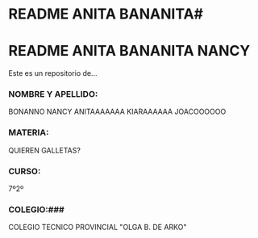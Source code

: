 # README ANITA BANANITA#
# README ANITA BANANITA NANCY #
Este es un repositorio de...

### NOMBRE Y APELLIDO: ###
BONANNO NANCY
ANITAAAAAAA
KIARAAAAAA
JOACOOOOOO

### MATERIA: ###
QUIEREN GALLETAS?

### CURSO: ###
7º2º

### COLEGIO:###
COLEGIO TECNICO PROVINCIAL "OLGA B. DE ARKO"
